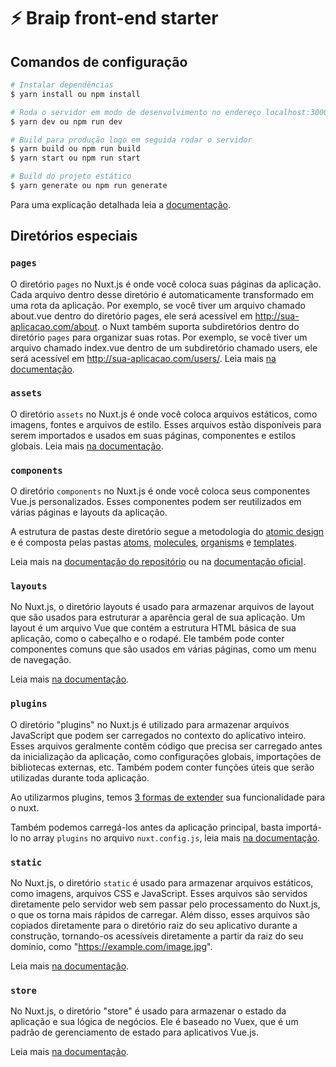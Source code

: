# ⚡ Braip front-end starter

## Comandos de configuração

```bash
# Instalar dependências
$ yarn install ou npm install

# Roda o servidor em modo de desenvolvimento no endereço localhost:3000
$ yarn dev ou npm run dev

# Build para produção logo em seguida rodar o servidor
$ yarn build ou npm run build
$ yarn start ou npm run start

# Build do projeto estático
$ yarn generate ou npm run generate
```

Para uma explicação detalhada leia a [documentação](https://nuxtjs.org).

## Diretórios especiais

### `pages`

O diretório `pages` no Nuxt.js é onde você coloca suas páginas da aplicação. Cada arquivo dentro desse diretório é automaticamente transformado em uma rota da aplicação. Por exemplo, se você tiver um arquivo chamado about.vue dentro do diretório pages, ele será acessível em http://sua-aplicacao.com/about.
o Nuxt também suporta subdiretórios dentro do diretório `pages` para organizar suas rotas. Por exemplo, se você tiver um arquivo chamado index.vue dentro de um subdiretório chamado users, ele será acessível em http://sua-aplicacao.com/users/.
Leia mais [na documentação](https://nuxtjs.org/docs/directory-structure/pages).

### `assets`

O diretório `assets` no Nuxt.js é onde você coloca arquivos estáticos, como imagens, fontes e arquivos de estilo. Esses arquivos estão disponíveis para serem importados e usados ​​em suas páginas, componentes e estilos globais. Leia mais [na documentação](https://nuxtjs.org/docs/2.x/directory-structure/assets).

### `components`

O diretório `components` no Nuxt.js é onde você coloca seus componentes Vue.js personalizados. Esses componentes podem ser reutilizados em várias páginas e layouts da aplicação. 

A estrutura de pastas deste diretório segue a metodologia do [atomic design](https://medium.com/pretux/atomic-design-o-que-%C3%A9-como-surgiu-e-sua-import%C3%A2ncia-para-a-cria%C3%A7%C3%A3o-do-design-system-e3ac7b5aca2c) e é composta pelas pastas [atoms](https://github.com/braiphub/front-starter/tree/master/components/atoms), [molecules](https://github.com/braiphub/front-starter/tree/master/components/molecules), [organisms](https://github.com/braiphub/front-starter/tree/master/components/organisms) e [templates](https://github.com/braiphub/front-starter/tree/master/components/templates).

Leia mais na [documentação do repositório](https://github.com/braiphub/front-starter/tree/master/components) ou na [documentação oficial](https://nuxtjs.org/docs/2.x/directory-structure/components).

### `layouts`

No Nuxt.js, o diretório layouts é usado para armazenar arquivos de layout que são usados para estruturar a aparência geral de sua aplicação. Um layout é um arquivo Vue que contém a estrutura HTML básica de sua aplicação, como o cabeçalho e o rodapé. Ele também pode conter componentes comuns que são usados em várias páginas, como um menu de navegação.

Leia mais [na documentação](https://nuxtjs.org/docs/2.x/directory-structure/layouts).

### `plugins`

O diretório "plugins" no Nuxt.js é utilizado para armazenar arquivos JavaScript que podem ser carregados no contexto do aplicativo inteiro. Esses arquivos geralmente contêm código que precisa ser carregado antes da inicialização da aplicação, como configurações globais, importações de bibliotecas externas, etc. Também podem conter funções úteis que serão utilizadas durante toda aplicação.

Ao utilizarmos plugins, temos [3 formas de extender](https://nuxtjs.org/docs/directory-structure/plugins/) sua funcionalidade para o nuxt.

Também podemos carregá-los antes da aplicação principal, basta importá-lo no array `plugins` no arquivo `nuxt.config.js`, leia mais [na documentação](https://nuxtjs.org/docs/configuration-glossary/configuration-plugins/).

### `static`

No Nuxt.js, o diretório `static` é usado para armazenar arquivos estáticos, como imagens, arquivos CSS e JavaScript. Esses arquivos são servidos diretamente pelo servidor web sem passar pelo processamento do Nuxt.js, o que os torna mais rápidos de carregar. Além disso, esses arquivos são copiados diretamente para o diretório raiz do seu aplicativo durante a construção, tornando-os acessíveis diretamente a partir da raiz do seu domínio, como "https://example.com/image.jpg".

Leia mais [na documentação](https://nuxtjs.org/docs/2.x/directory-structure/static).

### `store`

No Nuxt.js, o diretório "store" é usado para armazenar o estado da aplicação e sua lógica de negócios. Ele é baseado no Vuex, que é um padrão de gerenciamento de estado para aplicativos Vue.js.

Leia mais [na documentação](https://nuxtjs.org/docs/2.x/directory-structure/store).

